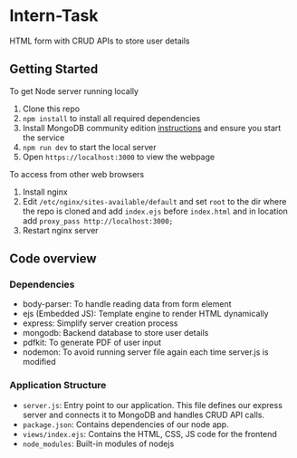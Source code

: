 # Intern-Task

HTML form with CRUD APIs to store user details

## Getting Started
To get Node server running locally
1. Clone this repo
2. `npm install` to install all required dependencies
3. Install MongoDB community edition [instructions](https://docs.mongodb.com/manual/installation/#tutorials) and ensure you start the service
4. `npm run dev` to start the local server
5. Open `https://localhost:3000` to view the webpage

To access from other web browsers
1. Install nginx
2. Edit `/etc/nginx/sites-available/default` and set `root` to the dir where the repo is cloned and add `index.ejs` before `index.html` and in location add `proxy_pass http://localhost:3000;`
3. Restart nginx server 

## Code overview

### Dependencies
- body-parser: To handle reading data from form element
- ejs (Embedded JS): Template engine to render HTML dynamically
- express: Simplify server creation process
- mongodb: Backend database to store user details
- pdfkit: To generate PDF of user input
- nodemon: To avoid running server file again each time server.js is modified

### Application Structure 
- `server.js`: Entry point to our application.  This file defines our express server and connects it to MongoDB and handles CRUD API calls.
- `package.json`: Contains dependencies of our node app.
- `views/index.ejs`: Contains the HTML, CSS, JS code for the frontend
- `node_modules`: Built-in modules of nodejs

### 
